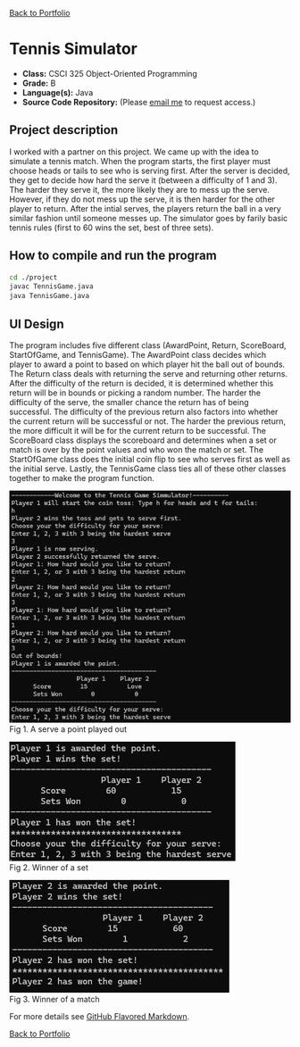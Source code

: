 [Back to Portfolio](./)

Tennis Simulator
===============

-   **Class:** CSCI 325 Object-Oriented Programming
-   **Grade:** B
-   **Language(s):** Java
-   **Source Code Repository:** (Please [email me](mailto:weddingzack@gmail.com?subject=GitHub%20Access) to request access.)

## Project description

I worked with a partner on this project. We came up with the idea to simulate a tennis match. When the program starts, the first player must choose heads or tails to see who is serving first. After the server is decided, they get to decide how hard the serve it (between a difficulty of 1 and 3). The harder they serve it, the more likely they are to mess up the serve. However, if they do not mess up the serve, it is then harder for the other player to return. After the intial serves, the players return the ball in a very similar fashion until someone messes up. The simulator goes by farily basic tennis rules (first to 60 wins the set, best of three sets).

## How to compile and run the program

```bash
cd ./project
javac TennisGame.java
java TennisGame.java
```

## UI Design

The program includes five different class (AwardPoint, Return, ScoreBoard, StartOfGame, and TennisGame). The AwardPoint class decides which player to award a point to based on which player hit the ball out of bounds. The Return class deals with returning the serve and returning other returns. After the difficulty of the return is decided, it is determined whether this return will be in bounds or picking a random number. The harder the difficulty of the serve, the smaller chance the return has of being successful. The difficulty of the previous return also factors into whether the current return will be successful or not. The harder the previous return, the more difficult it will be for the current return to be successful. The ScoreBoard class displays the scoreboard and determines when a set or match is over by the point values and who won the match or set. The StartOfGame class does the initial coin flip to see who serves first as well as the initial serve. Lastly, the TennisGame class ties all of these other classes together to make the program function.

![screenshot](images/TennisGame1.png)  
Fig 1. A serve a point played out

![screenshot](images/TennisGame2.png)  
Fig 2. Winner of a set

![screenshot](images/TennisGame3.png)  
Fig 3. Winner of a match

For more details see [GitHub Flavored Markdown](https://guides.github.com/features/mastering-markdown/).

[Back to Portfolio](./)
